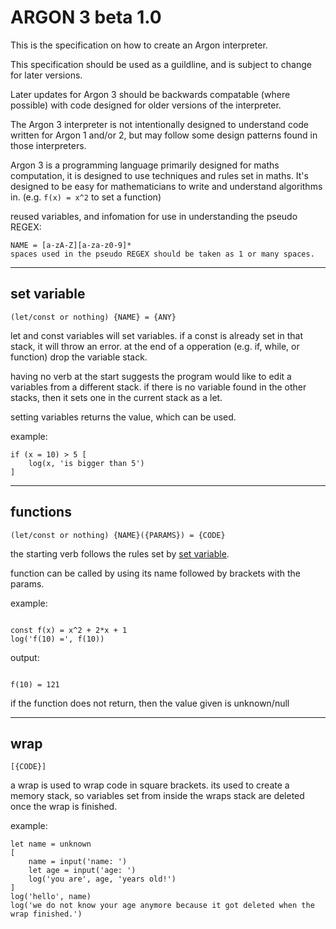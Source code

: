 # ARGON 3 beta 1.0

This is the specification on how to create an Argon interpreter.

This specification should be used as a guildline, and is subject to change for later versions.

Later updates for Argon 3 should be backwards compatable (where possible) with code designed for older versions
of the interpreter.

The Argon 3 interpreter is not intentionally designed to understand code written for Argon 1 and/or 2, but may
follow some design patterns found in those interpreters.

Argon 3 is a programming language primarily designed for maths computation, it is designed to use techniques and
rules set in maths. It's designed to be easy for mathematicians to write and understand algorithms in.
(e.g. `f(x) = x^2` to set a function)

reused variables, and infomation for use in understanding the pseudo REGEX:

```
NAME = [a-zA-Z][a-za-z0-9]*
spaces used in the pseudo REGEX should be taken as 1 or many spaces.
```

---

## set variable

`(let/const or nothing) {NAME} = {ANY}`

let and const variables will set variables. if a const is already set in that stack, it will throw an error.
at the end of a opperation (e.g. if, while, or function) drop the variable stack.

having no verb at the start suggests the program would like to edit a variables from a different stack.
if there is no variable found in the other stacks, then it sets one in the current stack as a let.

setting variables returns the value, which can be used.

example:

```
if (x = 10) > 5 [
    log(x, 'is bigger than 5')
]
```

---

## functions

`(let/const or nothing) {NAME}({PARAMS}) = {CODE}`

the starting verb follows the rules set by [set variable](#set-variable).

function can be called by using its name followed by brackets with the params.

example:

```

const f(x) = x^2 + 2*x + 1
log('f(10) =', f(10))

```

output:

```

f(10) = 121

```

if the function does not return, then the value given is unknown/null

---

## wrap

`[{CODE}]`

a wrap is used to wrap code in square brackets. its used to create a memory stack, so variables set from
inside the wraps stack are deleted once the wrap is finished.

example:

```
let name = unknown
[
    name = input('name: ')
    let age = input('age: ')
    log('you are', age, 'years old!')
]
log('hello', name)
log('we do not know your age anymore because it got deleted when the wrap finished.')
```
